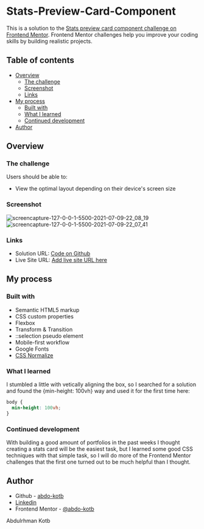 # Stats-Preview-Card-Component

This is a solution to the [Stats preview card component challenge on Frontend Mentor](https://www.frontendmentor.io/challenges/stats-preview-card-component-8JqbgoU62). Frontend Mentor challenges help you improve your coding skills by building realistic projects.

## Table of contents

- [Overview](#overview)
  - [The challenge](#the-challenge)
  - [Screenshot](#screenshot)
  - [Links](#links)
- [My process](#my-process)
  - [Built with](#built-with)
  - [What I learned](#what-i-learned)
  - [Continued development](#continued-development)
- [Author](#author)

## Overview

### The challenge

Users should be able to:

- View the optimal layout depending on their device's screen size

### Screenshot

![screencapture-127-0-0-1-5500-2021-07-09-22_08_19](https://user-images.githubusercontent.com/86558336/125119847-b226bf00-e102-11eb-85b4-1d59323afafd.png)
![screencapture-127-0-0-1-5500-2021-07-09-22_07_41](https://user-images.githubusercontent.com/86558336/125119862-b8b53680-e102-11eb-8424-7319c9422426.png)

### Links

- Solution URL: [Code on Github](https://github.com/abdo-kotb/Stats-Preview-Card-Component)
- Live Site URL: [Add live site URL here](https://your-live-site-url.com)

## My process

### Built with

- Semantic HTML5 markup
- CSS custom properties
- Flexbox
- Transform & Transition
- ::selection pseudo element
- Mobile-first workflow
- Google Fonts
- [CSS Normalize](https://necolas.github.io/normalize.css/)

### What I learned

I stumbled a little with vetically aligning the box, so I searched for a solution and found the {min-height: 100vh} way and used it for the first time here:
```css
body {
  min-height: 100vh;
}
```

### Continued development 

With building a good amount of portfolios in the past weeks I thought creating a stats card will be the easiest task, but I learned some good CSS techniques with that simple task, so I will do more of the Frontend Mentor challenges that the first one turned out to be much helpful than I thought.

## Author

- Github - [abdo-kotb](https://github.com/abdo-kotb)
- [Linkedin](https://www.linkedin.com/in/abdulrhman-mohammed-5687781b5/)
- Frontend Mentor - [@abdo-kotb](https://www.frontendmentor.io/profile/abdo-kotb) 


Abdulrhman Kotb
